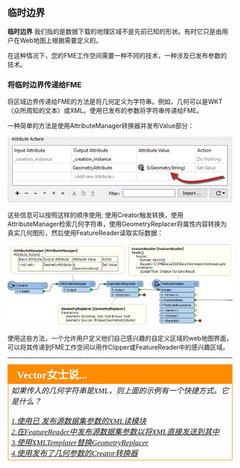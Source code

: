 ## 临时边界 ##

**临时边界** 我们指的是数据下载的地理区域不是先前已知的形状。有时它只是由用户在Web地图上根据需要定义的。

在这种情况下，您的FME工作空间需要一种不同的技术，一种涉及已发布参数的技术。

### 将临时边界传递给FME ###

将区域边界传递给FME的方法是将几何定义为字符串。例如，几何可以是WKT（众所周知的文本）或XML。使用已发布的参数将字符串传递给FME。

一种简单的方法是使用AttributeManager转换器并发布Value部分：

![](./Images/Img5.028.AttributeManagerGeometryString.png)

这些信息可以按照这样的顺序使用; 使用Creator触发转换，使用AttributeManager检索几何字符串，使用GeometryReplacer将属性内容转换为真实几何图形，然后使用FeatureReader读取实际数据：

![](./Images/Img5.029.GeometryStringUsedInWorkspace.png)

使用这些方法，一个允许用户定义他们自己感兴趣的自定义区域的web地图界面，可以将其传递到FME工作空间以用作Clipper或FeatureReader中的感兴趣区域。

---

<!--Person X Says Section-->

<table style="border-spacing: 0px">
<tr>
<td style="vertical-align:middle;background-color:darkorange;border: 2px solid darkorange">
<i class="fa fa-quote-left fa-lg fa-pull-left fa-fw" style="color:white;padding-right: 12px;vertical-align:text-top"></i>
<span style="color:white;font-size:x-large;font-weight: bold;font-family:serif">Vector女士说...</span>
</td>
</tr>

<tr>
<td style="border: 1px solid darkorange">
<span style="font-family:serif; font-style:italic; font-size:larger">
如果传入的几何字符串是XML，则上面的示例有一个快捷方式。它是什么？ 
<br><br><a href="http://52.73.3.37/fmedatastreaming/Manual/QAResponse2017.fmw?chapter=23&question=2&answer=1&DestDataset_TEXTLINE=C%3A%5CFMEOutput%5CQAResponse.html">1.使用已 
发布源数据集参数的XML读模块</a>
<br><a href="http://52.73.3.37/fmedatastreaming/Manual/QAResponse2017.fmw?chapter=23&question=2&answer=2&DestDataset_TEXTLINE=C%3A%5CFMEOutput%5CQAResponse.html">2.在FeatureReader中发布源数据集参数以将XML直接发送到其中</a>
<br><a href="http://52.73.3.37/fmedatastreaming/Manual/QAResponse2017.fmw?chapter=23&question=2&answer=3&DestDataset_TEXTLINE=C%3A%5CFMEOutput%5CQAResponse.html">3.使用XMLTemplater替换GeometryReplacer </a>
<br><a href="http://52.73.3.37/fmedatastreaming/Manual/QAResponse2017.fmw?chapter=23&question=2&answer=4&DestDataset_TEXTLINE=C%3A%5CFMEOutput%5CQAResponse.html">4.使用发布了几何参数的Creator转换器</a>
</span>
</td>
</tr>
</table>
